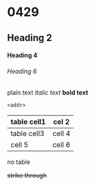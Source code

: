 # 0429

## Heading 2

#### Heading 4

###### Heading 6

plain text
*italic text*
__bold text__

`<addr>`

table cell1 | cel 2
-|-
table cell3 | cell 4
cell 5 | cell 6

no table

~~strike through~~
